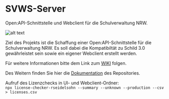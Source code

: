 # SVWS-Server

Open:API-Schnittstelle und Webclient für die Schulverwaltung NRW. 

![alt text](https://user-images.githubusercontent.com/34127980/92908354-71004880-f426-11ea-99ca-9ce758d20c7b.png)


Ziel des Projekts ist die Schaffung einer Open:API-Schnittstelle für die Schulverwaltung NRW. Es soll dabei die Kompatibiltät zu Schild 3.0 gewährleistet sein sowie ein eigener Webclient erstellt werden. 

Für weitere Informationen bitte dem Link zum [WIKI](https://schulverwaltungsinfos.nrw.de/svws/wiki/index.php?title=Hauptseite) folgen.  

Des Weitern finden Sie hier die [Dokumentation](https://git.svws-nrw.de/svws/SVWS-Server/-/wikis/home) des Repositories.


Aufruf des Lizenzchecks in UI- und Webclient-Ordner:  
        ``npx license-checker-rseidelsohn --summary --unknown --production --csv > licenses.csv``

